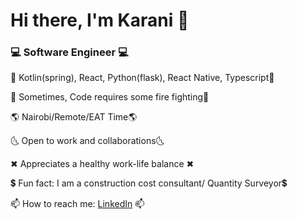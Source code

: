 <!-- A github profile info -->
# Hi there, I'm Karani 👋
### 💻 Software Engineer 💻

 💖 Kotlin(spring), React, Python(flask), React Native, Typescript💖

 🚒 Sometimes, Code requires some fire fighting🚒

 🌎 Nairobi/Remote/EAT Time🌎 

 🌜 Open to work and collaborations🌜

 ✖ Appreciates a healthy work-life balance ✖

 💲 Fun fact: I am a construction cost consultant/ Quantity Surveyor💲

 📫 How to reach me: [LinkedIn](https://www.linkedin.com/in/karani12/) 📫




